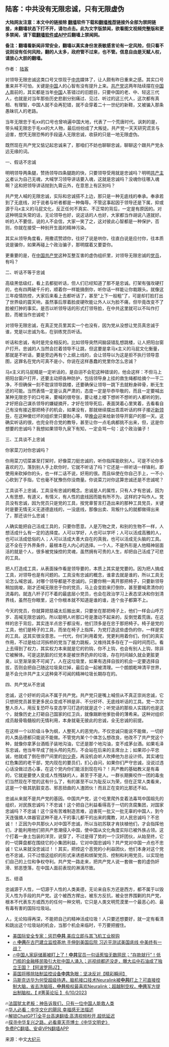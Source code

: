  <!-- 面包屑导航 --> <h2>陆客：中共没有无限忠诚，只有无限虚伪</h2> <p class="notice"><b>大陆网友注意：本文中的链接除 <a href="https://github.com/bannedbook/fanqiang" >翻墙</a>软件下载和<a href="https://github.com/killgcd/justmysocks/blob/master/README.md">翻墙推荐</a>链接外全部为禁网链接，未翻墙状态下打不开，请勿点击。此为文字版禁闻，欲看图文视频完整版和更多禁闻，请下载<a href="https://github.com/bannedbook/fanqiang">翻墙软件或APP</a>后翻墙上禁闻网。</p><p>备注：翻墙看新闻非常安全，翻墙以真实身份发表敏感言论有一定风险，但只看不说则没有任何风险，翻的人太多，政府管不过来，也不管。信息自由是天赋人权，请放心大胆的翻墙。</b></p>  <div class="entry"> <p>作者： <a href="https://www.bannedbook.org/bnews/tag/%E9%99%86%E5%AE%A2/" class="st_tag internal_tag" rel="tag" title="标签 陆客 下的日志">陆客</a></p> <p>对领导无限忠诚这类口号又惊现于<a href="https://www.bannedbook.org/bnews/tag/%e4%b8%ad%e5%85%b1/" class="st_tag internal_tag" rel="tag" title="标签 中共 下的日志">中共</a>媒体了，让人颇有昨日重来之感。其实口号重来并不可怕，关键是<span class='wp_keywordlink_affiliate'><a href="https://www.bannedbook.org/" title="中国" target="_blank">中国</a></span>人的心智有没有提升上来。<a href="https://www.bannedbook.org/bnews/tag/%e5%85%b1%e4%ba%a7%e5%85%9a/" class="st_tag internal_tag" rel="tag" title="标签 共产党 下的日志">共产党</a>这两年陆续摆在<a href="https://www.bannedbook.org/bnews/tag/%e4%b8%ad%e5%9b%bd%e4%ba%ba/" class="st_tag internal_tag" rel="tag" title="标签 中国人 下的日志">中国人</a>面前的，其实都是当年<a href="https://www.bannedbook.org/bnews/tag/%E4%B8%AD%E5%9B%BD/" class="st_tag internal_tag" rel="tag" title="标签 中国 下的日志">中国</a>人答错过的旧题目，只要中国的老、中、轻这三代人，也就是对当年那些历史悲剧分别痛过、见过、听过的这三代人，这次都有真相、有理智，中国人就不会再犯错，就不会穿着二十一世纪的新鞋，又被骗入那条愚昧坑人的老路。</p> <p>当年无限忠于毛xx的口号也曾响遍中国大地，代表了一个荒唐时代。讽刺的是，带头喊无限忠于毛xx的大人物，最后纷纷成了大叛徒。共产党一天天研究谎言与迫害，想凭无限恐怖的手段逼人无限忠诚，收获的只是一地无限虚伪。</p> <p>既然现在共产党又惦记起忠诚来了，那咱们不妨也聊聊忠诚，聊聊这个跟共产党永远无缘的词。</p> <p>一、假话不忠诚</p> <p>明明领导两条腿，赞扬领导四条腿跑的快，只要领导受用就是忠诚吗？明明<span class='wp_keywordlink'><a href="https://www.bannedbook.org/forum2/topic6177.html" title="《共产主义的终极目的》" target="_blank">共产主义</a></span>者认为自己无魂，大喊学习领导讲话要入魂，这就是忠诚吗？没魂你往哪入魂啊？这和把领导讲话抛到九霄云外，在意思上有区别吗？</p> <p>共产党人喊的无限忠诚，实际和忠诚搭不上边，那只是一种无底线的奉承。奉承若到了无底线，对于说者与听者都是一种侮辱。不管这事起因于领导还是下属，抑或源于马x主义的马屁文化，反正任何不真实、不正常的背后，一定是有原因的。对这种明显失常的话，无论领导也好，说这话的人也好，大家都当作胡说八道就好。听的人不要信，说的人不会信，大家一笑了之，这对彼此心智都是一种保护，否则，你就在接受一种别开生面的精神污染。</p> <p>其实从领导角度看，用撒谎赞颂你，往好了说是哄你，往直白说是应付你，往本质说是骗你，如果再碰上个政治骗子，那明摆着又要耍你。</p> <p>更重要的是，在<a href="https://www.bannedbook.org/bnews/tag/%e4%b8%ad%e5%9b%bd%e5%85%b1%e4%ba%a7%e5%85%9a/" class="st_tag internal_tag" rel="tag" title="标签 中国共产党 下的日志">中国共产党</a>这种互整互害的虚伪组织里，对领导无限忠诚的<a href="https://www.bannedbook.org/bnews/tag/%E5%85%9A%E5%91%98/" class="st_tag internal_tag" rel="tag" title="标签 党员 下的日志">党员</a>，有吗？</p> <p>二、听话不等于忠诚</p> <p>高级黑低级红，看上去都挺听话，但人们已经知道了那不是忠诚。打架有强攻硬打的，也有四两破千斤的，顺着你一样能搞倒你，听你话一样能让你栽跟头。就像这三年疫情防控，大家后来看上去都听话了，甚至“上下一般粗”了，可是却打脸打出了世界级的震天响，虽然事后厚着脸皮硬吹能让外人以为脸不痛，但毕竟改变不了脸被打肿的事实。是否以听领导话的形式打领导脸，在中共这里就可以不叫作打脸，而被当作忠诚呢？</p> <p>对领导无限忠诚，在真正党员里其实一个也没有，因为党从没想让党员真忠诚于谁，党是以忠诚为名，在驯练党员听话。</p> <p>听话和忠诚，有时是完全相反的。比如领导突然间脑袋错乱想跳楼，让人把阳台窗户打开。忠诚的人当然会拦着领导不让跳，但这要是拿马x主义的马屁文化衡量，那就是不听话，要是旁边再有个上纲上线的，会让领导以为这是拒不执行领导意图，这罪名在党内可真不是小，你说在这样愚蠢的党里你怎么忠诚？</p> <p>马x主义的马屁精是一定听话的，是自诩不会犯这种错误的，他会这样：不但马上把阳台窗户打开，还要主动把各种防护，包括领导身上挂的救生绳都给摘个一干二净，不但确保一刻不耽误领导跳楼，还要确保让领导一跳下去就粉身碎骨，断无生还的可能。当然表情一定是认真严肃的，态度一定是毕恭毕敬的，而且一定要喊出某种无限忠于的口号来，要喊的很夸张，要让楼上楼下想听不想听的人都听的到，才好把自己谋杀领导的嫌疑摘开，才好在领导死后，表面哭着心里笑着，去看看自己有没有接近那把椅子的机会，如果没有，那就继续摆出乖乖听话的样子接近<a href="https://www.bannedbook.org/bnews/tag/%e6%96%b0%e9%a2%86%e5%af%bc/" class="st_tag internal_tag" rel="tag" title="标签 新领导 下的日志">新领导</a>，在这种傻烂坏的组织里只要耐心等，早<span class='wp_keywordlink_affiliate'><a href="https://zh-cn.shenyunperformingarts.org/" title="晚会" target="_blank">晚会</a></span>迎来给新领导开窗户的那一天。这确实听话的很，也完全符合党的教导，甚至让你一点毛病都挑不出来，但，这是你想要的忠诚吗？我想如果领导九泉下有知，一定会骂一句：这个政治骗子！</p>  <p>三、工具谈不上忠诚</p> <p>你家菜刀对你忠诚吗？</p> <p>你用菜刀切菜甚至打架时，好像菜刀挺忠诚的，听你指挥能砍别人。可是不论你多喜欢的刀，落到别人手上砍你时，它就不听话了吗？它还是一样听话一样锋利，即使用来砍掉你的头，也一样二话不说，好用的很。而且纵使在你自己手上，一不小心砍到了手指，它也毫不犹豫伤你没商量。你说菜刀对你这算忠诚还是不忠诚呢？</p> <p>工具谈不上忠诚，工具没有忠诚的概念。忠诚是人的属性，只有人才有忠诚，因为人有思想，有道义，有情义，有人性的底线因而能有所不为，这样的才叫作人。党员没有忠诚，因为党员只是党的工具，按党章誓言打造出来的那种工具党员，关键时是要无情无义无道德底线的，一没底线，那像出卖、背叛什么的就都做得出来了，那还谈什么忠诚！</p> <p>人确实能把自己活成工具的，只要你愿意。人是万物之灵，和别的生物不一样，人想活成什么有一定的选择度。人可以学好，人也可以学坏；人可以活成高雅的人，也可以活成低俗的人；人可以活成大善大自在的真我，也可以活成无头脑的工具。这不全在于外界条件，最根本在人内心的选择。一个人，不是外形是人他精神层面活的就是个人，很多被党操控的灵魂，虽然拥有可贵的人生，却把自己活成了可悲的工具。</p> <p>把人打造成工具，从表面操作看是领导要的，本质上其实是党要的。因为把人搞成工具，对领导也是有问题的。工具没有忠诚的概念，谁拿去就是谁的，所以工具无论怎么喊忠诚，对哪个领导都是不忠诚的。只要你稍一离开那把椅子，只要新领导稍加挑唆，刚才还喊无限忠于你的党员，马上会变脸来打倒你，甚至要喊肃清你的流毒的。就连八杆子打不着的最底层小党员，也会在政治学习上表态坚决和你划清界线，虽然在你眼里，这个你根本就不知道是谁的谁，连个虫子都算不上。</p> <p>今天的党员，你就算把慈禧太后搬出来，只要坐在那把椅子上，他们一样会山呼万岁、高喊无限忠诚的。所以聪明人听那口号是激动不起来的，反倒觉着荒唐。在这样的忠于背后，其实连半点忠于都没有，他们顶多是在忠于那把椅子。椅子是党的工具，他们是椅子的工具，而坐在椅子上指挥，为党打造这些虚伪的你，一样是党的工具。这其实很没意思。一代代，你们利用着党，党更利用着你们，你们的真实作用，不过是给过河拆桥的党当了接力跳板，又维持其多存在了一段时间而已。看上去得到了权力，其实权力本来就是它的钓钩，你不上钩，也会有别人上钩，除非它被解体。可是这肮脏的烂党本是被世界扔弃的垃圾，存在时间越久就会更脏更臭，以至渐渐臭不可闻了。人在这垃圾里，如果有选择自拔的机会一定要选择自拔，否则会把自己随这垃圾臭烂掉，最后会一起被清理。一个朗朗乾坤清平世界，是不会允许共产主义这种臭不可闻的精神垃圾长期存在的。</p>  <p>四、共产党从不忠诚</p> <p>忠诚，这个好听的词从不属于共产党。共产党只是嘴上喊但从不真正崇尚忠诚，它只想把党员甚至更多民众变成不辨是非、不分好坏、无底线听话的工具。党一次次整人杀人，用反复恐吓与变态学习打造的就是这个；听党话的那些人实践的也是这个，就像历史上打砸自己国家的红卫兵，就像踹断他爹肋骨的薄希来。这种对组织成员敲骨吸髓般的无情利用，本身就毫无彼此的忠诚，全无忠诚的前提。</p> <p>在这样一个以阶级斗争为纲，人整死人的恶党内，不仅忠诚只能说不能做，一切好的人类品德都只能说不能做。不管党内某个个体怎么想改良，他改不了共产党这个种，就像你拿茅台酒瓶子装地沟油，它还是那个地沟油，变不成茅台酒。如果毛泽东忠诚，他当年早成了抛头颅的先烈，不会站在后来的主席台上；如果邓小平忠诚，他就成了倒在停尸间里的<span class='wp_keywordlink'><a href="https://www.bannedbook.org/forum2/topic1158.html" title="《刘少奇传》" target="_blank">刘少奇</a></span>，再没机会听人吹捧他为总设计师。其实诸位红色集团的老干部，党内现在的要员们，扪心自问，如果你们严守忠诚，没说过违心话没做过违心事，在这个党内你们能活到现在吗？！共产教的基础教义是有毒的，它就是要使人变成人性残缺的人，甚至于不是人。一群长期撕咬作一团的毒虫们当然现在不觉的这有什么了，有的甚至不以为耻反以为荣，但在正常人类看来，这是一个极其肮脏变态、邪恶扭曲的人渣团伙！而且正在变的比那还不如。</p> <p>忠诚从来就不是共产党的基因。中国共产党，这个吃里爬外变着法毒骂中国祖先的组织，对民族忠诚吗？不忠诚！这个把自己利益看得高于一切的贪腐集团，对国家忠诚吗？不忠诚！这个没有苦难制造苦难，迫害死一批又一批无辜的中国人，到今天连强摘人体器官这种不是人干的事儿都干的出来的魔教，对人民忠诚吗？不忠诚！！正因为中共那伙人对中国不忠诚，所以当初苏联才肯扶植他们，才会指挥他们，才能利用他们把共产思潮侵入中国，使中国从文化角度实际已被外族占领。这个打着一身土包装的洋货，说穿了，不过是得了势的一个汉奸团伙，从始至终，它的一切算盘都在围绕它的小集团利益，它对中国忠诚吗？共产党对中国一点也不忠诚！它从来就没忠诚过！！其实，把控这个恶党的小利益团伙，他们本身对这个党也不忠诚，只不过借这组织的形式来诱惑和绑架党员、控制和利用党员，以实现他们自己的上位和争权夺利。共产党一路走来，把共产党人说一套做一套的虚伪奸滑、邪恶堕落，在中国人面前表现的淋漓尽致。</p> <p>五、结语</p> <p>忠诚源于人性，一切源于人性的人类美德，无论来自东方还是西方，都不属于以毁灭人性为手段的共产党。这个被西方撵出，被东方反抗，被全世界围剿的共产党，根本不代表东方或西方的任何一种文明，它只是人类文明荒漠里一个最恶心的、最有毒有害的国际垃圾站。</p> <p>人，无论陷得再深，不能把自己的精神活成垃圾！人只要还想要好，就一定有看清和跳出这个垃圾站的机会，当那个机会来临时，千万要把握住。</p>  <!--<div id="taboola-mid-1"></div>--><ul class='op-related-articles' title='相关阅读'> <li><a href='https://www.bannedbook.org/bnews/baitai/20230611/1895297.html' target='_blank'>美国际安全专家：惩罚<b>中共</b> 美应立即与其飞机工业脱钩</a></li> <li><a href='https://www.bannedbook.org/bnews/sohnews/20230611/1895277.html' target='_blank'>🔥 <b>中共</b>在古巴建立监控基地 手伸到美国后院 习近平测试美国底线 中美终有一战？</a></li> <li><a href='https://www.bannedbook.org/bnews/bannedvideo/20230611/1895273.html' target='_blank'>🔥中国人家庭储蓄被盯上了！<b>中共</b>官员一句话惹恼无数网民；“存款就行”！低门槛的金融移民吸引大批中国人涌入；巡视组都还没走，曝大瓜中石油成了独立王国？【阿波罗网JZ】</a></li> <li><a href='https://www.bannedbook.org/bnews/bannedvideo/20230611/1895261.html' target='_blank'>英国将移除陆制监控设备<b>中共</b>急眼：坚决反对【精彩瞬间】</a></li> <li><a href='https://www.bannedbook.org/bnews/bannedvideo/20230611/1895259.html' target='_blank'>马斯克访华为何受超级待遇，脑机接口技术Neuralink被<b>中共</b>盯上？可直接控制大脑，省去洗脑班，<b>中共</b>极权最喜欢Neuralink；超越制空权，<b>中共</b>军方提出制脑权。【 #菁英论坛 】 6/10/2023</a></li> </ul> <p class="texttj"> 🔥<a href="https://www.bannedbook.org/bnews/ssgc/20230219/1850782.html" target="_blank">法国犹太老板：神告诉我们，只有一位中国人能救人类</a><br/> 🔥<a href="https://www.bannedbook.org/bnews/comments/20220220/1694796.html" target="_blank">华人必看：中华文化的飓风 幸福感无法描述</a><br/> 🔥<a href="https://github.com/bannedbook/fanqiang/wiki/V2ray%E6%9C%BA%E5%9C%BA" target="_blank">解锁ChatGPT|全平台高速翻墙:高清视频秒开,超低延迟</a><br/> 🔥<a href="https://www.bannedbook.org/bnews/comments/20220808/1768773.html" target="_blank">探寻中华复兴之路，必看章天亮博士《中华文明史》</a><br/> <a href="https://github.com/bannedbook/fanqiang/wiki/%E7%A6%81%E9%97%BB%E7%BD%91%E5%AE%89%E5%8D%93%E7%BF%BB%E5%A2%99%E6%96%B0%E9%97%BBAPP" target="_blank">免费PC翻墙、安卓VPN翻墙APP</a><br/> </p><p class="src-info">来源：中文<span class='wp_keywordlink_affiliate'><a href="http://www.epochtimes.com/" title="大纪元" target="_blank">大纪元</a></span> </p><a name='sharetosocial'></a> <div style="margin-bottom:5px;padding-bottom:5px;clear:both"> <div id="archive-pix-1" class="banner-ads"> <!-- AuctionX Display platform tag START --> <div id="27602x728x90x621x_ADSLOT1" clicktrack="%%CLICK_URL_ESC%%"></div>  <!-- AuctionX Display platform tag END --> </div> <div id="archive-pix-2" class="banner-ads"> <!-- AuctionX Display platform tag START --> <div id="27556x300x250x621x_ADSLOT1" clicktrack="%%CLICK_URL_ESC%%" style="margin:0 auto;text-align:center"></div>  <!-- AuctionX Display platform tag END --> </div> </div>  <div id="archive-pix-1" class="banner-ads"> <!-- AuctionX Display platform tag START --> <div id="27603x728x90x621x_ADSLOT1" clicktrack="%%CLICK_URL_ESC%%"></div>  <!-- AuctionX Display platform tag END --> </div> </div><!--END ENTRY--> 
